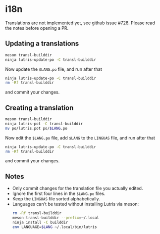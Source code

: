 # i18n

Translations are not implemented yet, see github issue #728. Please read the notes before opening a PR.

## Updating a translations

```bash
meson transl-builddir
ninja lutris-update-po -C transl-builddir
```

Now update the `$LANG.po` file, and run after that

```bash
ninja lutris-update-po -C transl-builddir
rm -Rf transl-builddir
```

and commit your changes.

## Creating a translation

```bash
meson transl-builddir
ninja lutris-pot -C transl-builddir
mv po/lutris.pot po/$LANG.po
```

Now edit the `$LANG.po` file, add `$LANG` to the `LINGUAS` file, and run after that

```bash
ninja lutris-update-po -C transl-builddir
rm -Rf transl-builddir
```

and commit your changes.

## Notes

- Only commit changes for the translation file you actually edited.
- Ignore the first four lines in the `$LANG.po` files.
- Keep the `LINGUAS` file sorted alphabetically.
- Languages can't be tested without installing Lutris via meson:
  ```bash
  rm -Rf transl-builddir
  meson transl-builddir --prefix=~/.local
  ninja install -C builddir
  env LANGUAGE=$LANG ~/.local/bin/lutris
  ```
